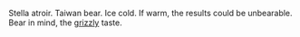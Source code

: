 Stella atroir.
Taiwan bear.
Ice cold. If warm, the results could be unbearable.
Bear in mind, the [grizzly](http://8328-presscdn-0-65.pagely.netdna-cdn.com/wp-content/uploads/2013/04/BearGrylls-main.jpg) taste.